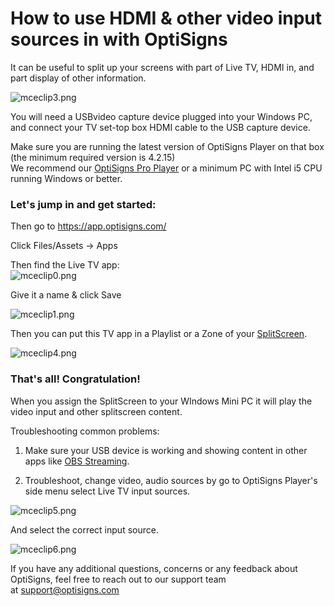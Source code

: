 # How to use HDMI & other video input sources in with OptiSigns

It can be useful to split up your screens with part of Live TV, HDMI in, and part display of other information.

![mceclip3.png](https://support.optisigns.com/hc/article_attachments/360100856774)

You will need a USBvideo capture device plugged into your Windows PC, and connect your TV set-top box HDMI cable to the USB capture device.

Make sure you are running the latest version of OptiSigns Player on that box (the minimum required version is 4.2.15)  
We recommend our [OptiSigns Pro Player](https://shop.optisigns.com/products/optisigns-digital-signage-player) or a minimum PC with Intel i5 CPU running Windows or better.

### **Let's jump in and get started:**

Then go to <https://app.optisigns.com/>

Click Files/Assets -> Apps

Then find the Live TV app:  
![mceclip0.png](https://support.optisigns.com/hc/article_attachments/1500001961182)

Give it a name & click Save

![mceclip1.png](https://support.optisigns.com/hc/article_attachments/1500001961202)

Then you can put this TV app in a Playlist or a Zone of your [SplitScreen](https://support.optisigns.com/hc/en-us/articles/360026559573).

![mceclip4.png](https://support.optisigns.com/hc/article_attachments/1500001962422)

### **That's all! Congratulation!**

When you assign the SplitScreen to your WIndows Mini PC it will play the video input and other splitscreen content.

Troubleshooting common problems:

1) Make sure your USB device is working and showing content in other apps like [OBS Streaming](https://obsproject.com).

2) Troubleshoot, change video, audio sources by go to OptiSigns Player's side menu select Live TV input sources.

![mceclip5.png](https://support.optisigns.com/hc/article_attachments/360103020713)

And select the correct input source.

![mceclip6.png](https://support.optisigns.com/hc/article_attachments/1500001962902)

If you have any additional questions, concerns or any feedback about OptiSigns, feel free to reach out to our support team at [support@optisigns.com](mailto:support@optisigns.com)